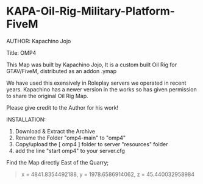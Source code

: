 # KAPA-Oil-Rig-Military-Platform-FiveM
AUTHOR:       Kapachino Jojo

Title: OMP4

This Map was built by Kapachino Jojo, It is a custom built Oil Rig for GTAV/FiveM, distributed as an addon .ymap

We have used this exensively in Roleplay servers we operated in recent years. Kapachino has a newer version in the works so has given permission to share the original Oil Rig Map.

Please give credit to the Author for his work!


INSTALLATION:

1. Download & Extract the Archive
2. Rename the Folder "omp4-main" to "omp4"
3. Copy/upload the [ omp4 ] folder to server "resources" folder
4. add the line "start omp4" to your server.cfg

Find the Map directly East of the Quarry;

>   x = 4841.8354492188, y = 1978.6586914062, z = 45.440032958984
